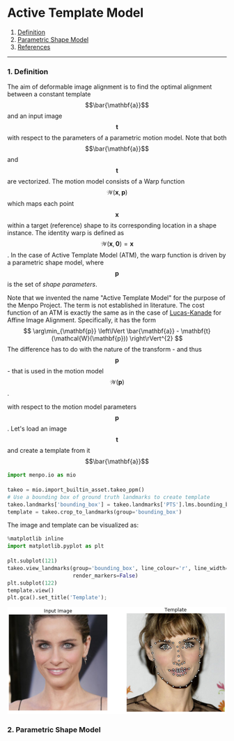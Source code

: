 Active Template Model
=====================

1. [Definition](#definition)
2. [Parametric Shape Model](#shape_model)
3. [References](#references)

---------------------------------------

### <a name="definition"></a>1. Definition
The aim of deformable image alignment is to find the optimal alignment between a constant template $$\bar{\mathbf{a}}$$ and an input image $$\mathbf{t}$$
with respect to the parameters of a parametric motion model. Note that both $$\bar{\mathbf{a}}$$ and $$\mathbf{t}$$ are vectorized.
The motion model consists of a Warp function $$\mathcal{W}(\mathbf{x},\mathbf{p})$$ which maps each point $$\mathbf{x}$$ within a target (reference) shape to its corresponding
location in a shape instance. The identity warp is defined as $$\mathcal{W}(\mathbf{x},\mathbf{0})=\mathbf{x}$$.
In the case of Active Template Model (ATM), the warp function is driven by a parametric shape model, where $$\mathbf{p}$$ is the set of *shape parameters*.

Note that we invented the name "Active Template Model" for the purpose of the Menpo Project. The term is not established in literature.
The cost function of an ATM is exactly the same as in the case of [Lucas-Kanade](../affine_image_alignment/lk.md) for Affine Image Alignment.
Specifically, it has the form
$$
\arg\min_{\mathbf{p}} \left\lVert \bar{\mathbf{a}} - \mathbf{t}(\mathcal{W}(\mathbf{p})) \right\rVert^{2}
$$
The difference has to do with the nature of the transform - and thus $$\mathbf{p}$$ - that is used in the motion model $$\mathcal{W}(\mathbf{p})$$.

with respect to the motion model parameters $$\mathbf{p}$$. Let's load an image $$\mathbf{t}$$ and create a template from it $$\bar{\mathbf{a}}$$
```python
import menpo.io as mio

takeo = mio.import_builtin_asset.takeo_ppm()
# Use a bounding box of ground truth landmarks to create template
takeo.landmarks['bounding_box'] = takeo.landmarks['PTS'].lms.bounding_box()
template = takeo.crop_to_landmarks(group='bounding_box')
```

The image and template can be visualized as:
```python
%matplotlib inline
import matplotlib.pyplot as plt

plt.subplot(121)
takeo.view_landmarks(group='bounding_box', line_colour='r', line_width=2,
                     render_markers=False)
plt.subplot(122)
template.view()
plt.gca().set_title('Template');
```
<center>
  <img src="template.png" alt="template">
</center>


### <a name="shape_model"></a>2. Parametric Shape Model
